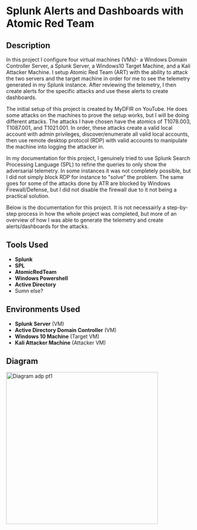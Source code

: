 # Splunk Alerts and Dashboards with Atomic Red Team

## Description
In this project I configure four virtual machines (VMs)- a Windows Domain Controller Server, a Splunk Server, a Windows10 Target Machine, and a Kali Attacker Machine. I setup Atomic Red Team (ART) with the ability to attack the two servers and the target machine in order for me to see the telemetry generated in my Splunk instance. After reviewing the telemetry, I then create alerts for the specific attacks and use these alerts to create dashboards. 

The initial setup of this project is created by MyDFIR on YouTube. He does some attacks on the machines to prove the setup works, but I will be doing different attacks. The attacks I have chosen have the atomics of T1078.003, T1087.001, and T1021.001. In order, these attacks create a valid local account with admin privileges, discover/enumerate all valid local accounts, then use remote desktop protocol (RDP) with valid accounts to manipulate the machine into logging the attacker in.

In my documentation for this project, I genuinely tried to use Splunk Search Processing Language (SPL) to refine the queries to only show the adversarial telemetry. In some instances it was not completely possible, but I did not simply block RDP for instance to "solve" the problem. The same goes for some of the attacks done by ATR are blocked by Windows Firewall/Defense, but I did not disable the firewall due to it not being a practical solution. 

Below is the documentation for this project. It is not necessairly a step-by-step process in how the whole project was completed, but more of an overview of how I was able to generate the telemetry and create alerts/dashboards for the attacks.

## Tools Used
* **Splunk**
* **SPL**
* **AtomicRedTeam**
* **Windows Powershell**
* **Active Directory**
* Sumn else?

## Environments Used
* **Splunk Server** (VM)
* **Active Directory Domain Controller** (VM)
* **Windows 10 Machine** (Target VM)
* **Kali Attacker Machine** (Attacker VM)

## Diagram 
<img width="410" alt="Diagram adp pt1" src="https://github.com/user-attachments/assets/3edf66d0-706c-48a5-bae6-0200fa77bed3">
